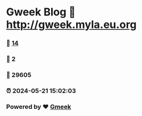 # Gweek Blog :link: http://gweek.myla.eu.org 
### :page_facing_up: [14](http://gweek.myla.eu.org/tag.html) 
### :speech_balloon: 2 
### :hibiscus: 29605 
### :alarm_clock: 2024-05-21 15:02:03 
### Powered by :heart: [Gmeek](https://github.com/Meekdai/Gmeek)
